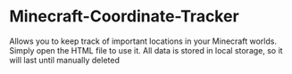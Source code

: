 # Minecraft-Coordinate-Tracker
Allows you to keep track of important locations in your Minecraft worlds.
Simply open the HTML file to use it.
All data is stored in local storage, so it will last until manually deleted
